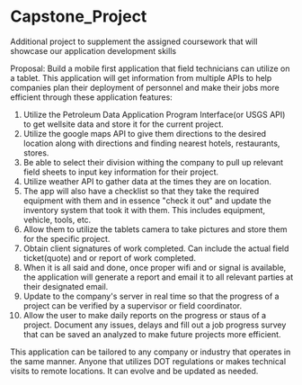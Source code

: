 # Capstone_Project
Additional project to supplement the assigned coursework that will showcase our application development skills

Proposal:
Build a mobile first application that field technicians can utilize on a tablet.  This application will get information from multiple APIs to help companies plan their deployment of personnel and make their jobs more efficient through these application features:

1. Utilize the Petroleum Data Application Program Interface(or USGS API) to get wellsite data and store it for the current project.
2. Utilize the google maps API to give them directions to the desired location along with directions and finding nearest hotels, restaurants, stores.
3. Be able to select their division withing the company to pull up relevant field sheets to input key information for their project.
4. Utilize weather API to gather data at the times they are on location.
5. The app will also have a checklist so that they take the required equipment with them and in essence "check it out" and update the inventory system that took it with them. This includes equipment, vehicle, tools, etc.
6. Allow them to utilize the tablets camera to take pictures and store them for the specific project.  
7. Obtain client signatures of work completed.  Can include the actual field ticket(quote) and or report of work completed.  
8. When it is all said and done, once proper wifi and or signal is available, the application will generate a report and email it to all relevant parties at their designated email.
9. Update to the company's server in real time so that the progress of a project can be verified by a supervisor or field coordinator.
10. Allow the user to make daily reports on the progress or staus of a project.  Document any issues, delays and fill out a job progress survey that can be saved an analyzed to make future projects more efficient.

This application can be tailored to any company or industry that operates in the same manner.  Anyone that utilizes DOT regulations or makes technical visits to remote locations.  It can evolve and be updated as needed. 